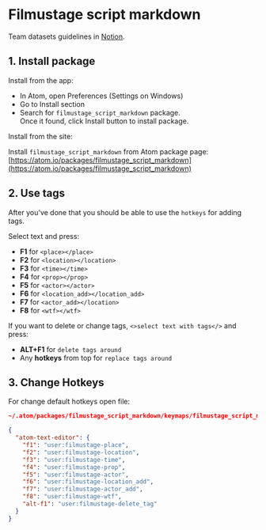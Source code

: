 # Filmustage script markdown

Team datasets guidelines in [Notion](https://www.notion.so/filmustage/Datasets-Guidelines-5445b5559c8948d59e30b44b531f0dc4).

## 1. Install package
Install from the app:
- In Atom, open Preferences (Settings on Windows)
- Go to Install section
- Search for `filmustage_script_markdown` package.<br>
Once it found, click Install button to install package.

Install from the site:

Install `filmustage_script_markdown` from Atom package page:
[https://atom.io/packages/filmustage_script_markdown](https://atom.io/packages/filmustage_script_markdown)

## 2. Use tags

After you've done that you should be able to use the `hotkeys` for adding tags.

Select text and press:

- **F1** for `<place></place>`
- **F2** for `<location></location>`
- **F3** for `<time></time>`
- **F4** for `<prop></prop>`
- **F5** for `<actor></actor>`
- **F6** for `<location_add></location_add>`
- **F7** for `<actor_add></location>`
- **F8** for `<wtf></wtf>`

If you want to delete or change tags, `<>select text with tags</>` and press:
- **ALT+F1** for `delete tags around`
- Any **hotkeys** from top for `replace tags around`

## 3. Change Hotkeys

For change default hotkeys open file:

```JSON
~/.atom/packages/filmustage_script_markdown/keymaps/filmustage_script_markdown.json

{
  "atom-text-editor": {
    "f1": "user:filmustage-place",
    "f2": "user:filmustage-location",
    "f3": "user:filmustage-time",
    "f4": "user:filmustage-prop",
    "f5": "user:filmustage-actor",
    "f6": "user:filmustage-location_add",
    "f7": "user:filmustage-actor_add",
    "f8": "user:filmustage-wtf",
    "alt-f1": "user:filmustage-delete_tag"
  }
}
```

